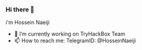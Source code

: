 ### Hi there 👋
i'm Hossein Naeiji 
- 🔭 I’m currently working on TryHackBox Team
- 📫 How to reach me: TelegramID: @HosseinNaeiji



<!--
**Hossein-Naeiji/Hossein-Naeiji** is a ✨ _special_ ✨ repository because its `README.md` (this file) appears on your GitHub profile.

Here are some ideas to get you started:

- 🔭 I’m currently working on ...
- 🌱 I’m currently learning ...
- 👯 I’m looking to collaborate on ...
- 🤔 I’m looking for help with ...
- 💬 Ask me about ...
- 📫 How to reach me: ...
- 😄 Pronouns: ...
- ⚡ Fun fact: ...
-->
